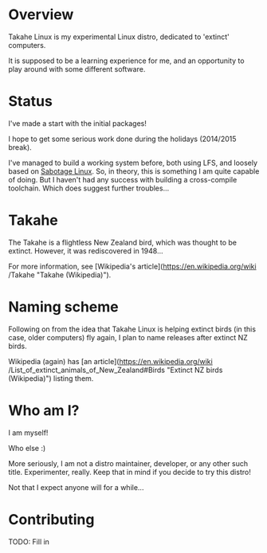 # Overview #

Takahe Linux is my experimental Linux distro, dedicated to 'extinct' computers.

It is supposed to be a learning experience for me, and an opportunity to play
around with some different software.


# Status #

I've made a start with the initial packages!

I hope to get some serious work done during the holidays (2014/2015 break).


I've managed to build a working system before, both using LFS, and loosely
based on [Sabotage Linux](https://github.com/sabotage-linux/sabotage
"Sabotage Linux (Github)").
So, in theory, this is something I am quite capable of doing.
But I haven't had any success with building a cross-compile toolchain. Which
does suggest further troubles...


# Takahe #

The Takahe is a flightless New Zealand bird, which was thought to be extinct.
However, it was rediscovered in 1948...

For more information, see [Wikipedia's article](https://en.wikipedia.org/wiki
/Takahe "Takahe (Wikipedia)").


# Naming scheme #

Following on from the idea that Takahe Linux is helping extinct birds (in this
case, older computers) fly again, I plan to name releases after extinct NZ
birds.

Wikipedia (again) has [an article](https://en.wikipedia.org/wiki
/List_of_extinct_animals_of_New_Zealand#Birds "Extinct NZ birds (Wikipedia)")
listing them.


# Who am I? #

I am myself!

Who else :)

More seriously, I am not a distro maintainer, developer, or any other such
title. Experimenter, really. Keep that in mind if you decide to try this distro!

Not that I expect anyone will for a while...


# Contributing #

TODO: Fill in
